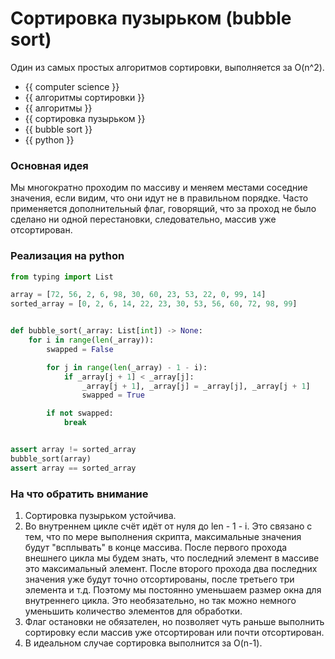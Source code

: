 # Сортировка пузырьком (bubble sort)

Один из самых простых алгоритмов сортировки, выполняется за O(n^2).

- {{ computer science }}
- {{ алгоритмы сортировки }}
- {{ алгоритмы }}
- {{ сортировка пузырьком }}
- {{ bubble sort }}
- {{ python }}

### Основная идея

Мы многократно проходим по массиву и меняем местами соседние значения, если
видим, что они идут не в правильном порядке. Часто применяется дополнительный
флаг, говорящий, что за проход не было сделано ни одной перестановки,
следовательно, массив уже отсортирован.

### Реализация на python

```python
from typing import List

array = [72, 56, 2, 6, 98, 30, 60, 23, 53, 22, 0, 99, 14]
sorted_array = [0, 2, 6, 14, 22, 23, 30, 53, 56, 60, 72, 98, 99]


def bubble_sort(_array: List[int]) -> None:
    for i in range(len(_array)):
        swapped = False

        for j in range(len(_array) - 1 - i):
            if _array[j + 1] < _array[j]:
                _array[j + 1], _array[j] = _array[j], _array[j + 1]
                swapped = True

        if not swapped:
            break


assert array != sorted_array
bubble_sort(array)
assert array == sorted_array
```

### На что обратить внимание

1. Сортировка пузырьком устойчива.
1. Во внутреннем цикле счёт идёт от нуля до len - 1 - i. Это связано с тем, что
   по мере выполнения скрипта, максимальные значения будут "всплывать" в конце
   массива. После первого прохода внешнего цикла мы будем знать, что последний
   элемент в массиве это максимальный элемент. После второго прохода два
   последних значения уже будут точно отсортированы, после третьего три
   элемента и т.д. Поэтому мы постоянно уменьшаем размер окна для внутреннего
   цикла. Это необязательно, но так можно немного уменьшить количество
   элементов для обработки.
1. Флаг остановки не обязателен, но позволяет чуть раньше выполнить сортировку
   если массив уже отсортирован или почти отсортирован.
1. В идеальном случае сортировка выполнится за O(n-1).
